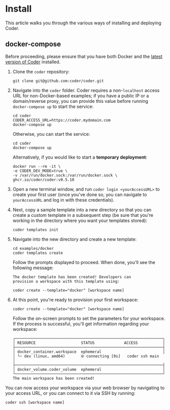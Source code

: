 # Install

This article walks you through the various ways of installing and deploying Coder.

## docker-compose

Before proceeding, please ensure that you have both Docker and the [latest version of
Coder](https://github.com/coder/coder/releases) installed.

1. Clone the `coder` repository:

    ```console
    git clone git@github.com:coder/coder.git
    ```

1. Navigate into the `coder` folder. Coder requires a non-`localhost` access URL
    for non-Docker-based examples; if you have a public IP or a domain/reverse
    proxy, you can provide this value before running `docker-compose up` to
    start the service:

    ```console
    cd coder
    CODER_ACCESS_URL=https://coder.mydomain.com
    docker-compose up
    ```

    Otherwise, you can start the service:

    ```console
    cd coder
    docker-compose up
    ```

    Alternatively, if you would like to start a **temporary deployment**:

    ```console
    docker run --rm -it \
    -e CODER_DEV_MODE=true \
    -v /var/run/docker.sock:/var/run/docker.sock \
    ghcr.io/coder/coder:v0.5.10
    ```

1. Open a new terminal window, and run `coder login <yourAccessURL>` to create
   your first user (once you've done so, you can navigate to `yourAccessURL` and
   log in with these credentials).

1. Next, copy a sample template into a new directory so that you can create a custom template in a
   subsequent step (be sure that you're working in the directory where you want
   your templates stored):

   ```console
   coder templates init
   ```

1. Navigate into the new directory and create a new template:

    ```console
    cd examples/docker
    coder templates create
    ```

    Follow the prompts displayed to proceed. When done, you'll see the following
    message:

    ```console
    The docker template has been created! Developers can
    provision a workspace with this template using:

    coder create --template="docker" [workspace name]
    ```

1. At this point, you're ready to provision your first workspace:

    ```console
    coder create --template="docker" [workspace name]
    ```

    Follow the on-screen prompts to set the parameters for your workspace. If
    the process is successful, you'll get information regarding your workspace:

    ```console
    ┌─────────────────────────────────────────────────────────────────┐
    │ RESOURCE                    STATUS             ACCESS           │
    ├─────────────────────────────────────────────────────────────────┤
    │ docker_container.workspace  ephemeral                           │
    │ └─ dev (linux, amd64)       ⦾ connecting [0s]   coder ssh main  │
    ├─────────────────────────────────────────────────────────────────┤
    │ docker_volume.coder_volume  ephemeral                           │
    └─────────────────────────────────────────────────────────────────┘
    The main workspace has been created!
    ```

You can now access your workspace via your web browser by navigating to your
access URL, or you can connect to it via SSH by running:

```console
coder ssh [workspace name]
```

